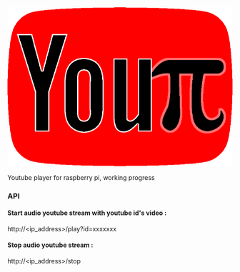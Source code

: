 <img src="https://github.com/Dofyx/YouPi/blob/main/webflask/templates/youpi.png" width height="50%">

Youtube player for raspberry pi, working progress


### API

#### Start audio youtube stream with youtube id's video :
http://<ip_address>/play?id=xxxxxxx


#### Stop audio youtube stream :
http://<ip_address>/stop
